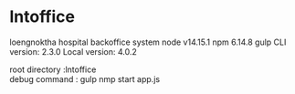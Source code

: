 # lntoffice
loengnoktha hospital backoffice system
node v14.15.1
npm 6.14.8
gulp
CLI version: 2.3.0
Local version: 4.0.2

root directory :lntoffice\
debug command : gulp
nmp start app.js